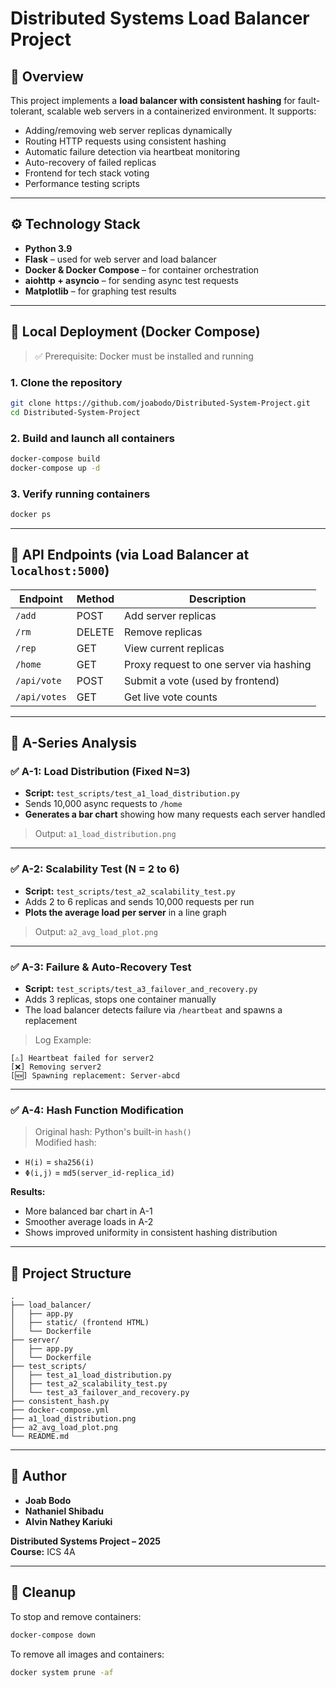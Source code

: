 # Distributed Systems Load Balancer Project

## 📘 Overview

This project implements a **load balancer with consistent hashing** for fault-tolerant, scalable web servers in a containerized environment. It supports:

- Adding/removing web server replicas dynamically  
- Routing HTTP requests using consistent hashing  
- Automatic failure detection via heartbeat monitoring  
- Auto-recovery of failed replicas  
- Frontend for tech stack voting  
- Performance testing scripts

---

## ⚙️ Technology Stack

- **Python 3.9**  
- **Flask** – used for web server and load balancer  
- **Docker & Docker Compose** – for container orchestration  
- **aiohttp + asyncio** – for sending async test requests  
- **Matplotlib** – for graphing test results  

---

## 🐳 Local Deployment (Docker Compose)

> ✅ Prerequisite: Docker must be installed and running

### 1. Clone the repository

```bash
git clone https://github.com/joabodo/Distributed-System-Project.git
cd Distributed-System-Project
```

### 2. Build and launch all containers

```bash
docker-compose build
docker-compose up -d
```

### 3. Verify running containers

```bash
docker ps
```

---

## 🔁 API Endpoints (via Load Balancer at `localhost:5000`)

| Endpoint         | Method | Description                            |
|------------------|--------|----------------------------------------|
| `/add`           | POST   | Add server replicas                    |
| `/rm`            | DELETE | Remove replicas                        |
| `/rep`           | GET    | View current replicas                  |
| `/home`          | GET    | Proxy request to one server via hashing |
| `/api/vote`      | POST   | Submit a vote (used by frontend)      |
| `/api/votes`     | GET    | Get live vote counts                   |

---

## 🧪 A-Series Analysis

### ✅ A-1: Load Distribution (Fixed N=3)

- **Script:** `test_scripts/test_a1_load_distribution.py`  
- Sends 10,000 async requests to `/home`  
- **Generates a bar chart** showing how many requests each server handled  

> Output: `a1_load_distribution.png`

---

### ✅ A-2: Scalability Test (N = 2 to 6)

- **Script:** `test_scripts/test_a2_scalability_test.py`  
- Adds 2 to 6 replicas and sends 10,000 requests per run  
- **Plots the average load per server** in a line graph  

> Output: `a2_avg_load_plot.png`

---

### ✅ A-3: Failure & Auto-Recovery Test

- **Script:** `test_scripts/test_a3_failover_and_recovery.py`  
- Adds 3 replicas, stops one container manually  
- The load balancer detects failure via `/heartbeat` and spawns a replacement

> Log Example:
```
[⚠️] Heartbeat failed for server2
[❌] Removing server2
[🆕] Spawning replacement: Server-abcd
```

---

### ✅ A-4: Hash Function Modification

> Original hash: Python's built-in `hash()`  
> Modified hash:
- `H(i)` = `sha256(i)`
- `Φ(i,j)` = `md5(server_id-replica_id)`

**Results:**
- More balanced bar chart in A-1
- Smoother average loads in A-2  
- Shows improved uniformity in consistent hashing distribution

---

## 📂 Project Structure

```
.
├── load_balancer/
│   ├── app.py
│   ├── static/ (frontend HTML)
│   └── Dockerfile
├── server/
│   ├── app.py
│   └── Dockerfile
├── test_scripts/
│   ├── test_a1_load_distribution.py
│   ├── test_a2_scalability_test.py
│   └── test_a3_failover_and_recovery.py
├── consistent_hash.py
├── docker-compose.yml
├── a1_load_distribution.png
├── a2_avg_load_plot.png
└── README.md
```

---

## 🙌 Author


- **Joab Bodo**
- **Nathaniel Shibadu**
- **Alvin Nathey Kariuki**

**Distributed Systems Project – 2025**  
**Course:** ICS 4A

---

## 🧹 Cleanup

To stop and remove containers:

```bash
docker-compose down
```

To remove all images and containers:

```bash
docker system prune -af
```

